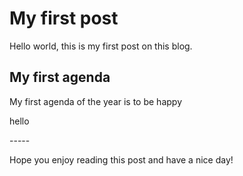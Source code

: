 # My first post

Hello world, this is my first post on this blog.

## My first agenda

My first agenda of the year is to be happy

<p class="hello">hello</p>
-----

Hope you enjoy reading this post and have a nice day!